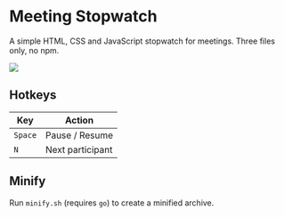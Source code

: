 # Meeting Stopwatch

A simple HTML, CSS and JavaScript stopwatch for meetings. Three files only, no npm.

![](screenshot.png)

## Hotkeys

| Key     | Action           |
|---------|------------------|
| `Space` | Pause / Resume   |
| `N`     | Next participant |

## Minify

Run `minify.sh` (requires `go`) to create a minified archive.